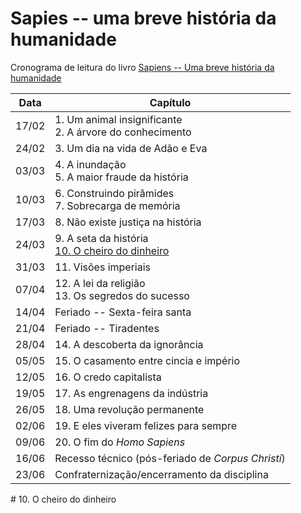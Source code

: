 
# Sapies -- uma breve história da humanidade
Cronograma de leitura do livro [Sapiens -- Uma breve história da humanidade](http://www.livrariacultura.com.br/p/livros/historia/historia-mundial/sapiens-uma-breve-historia-da-humanidade-42865102)

| Data | Capítulo |
| --- | --- |
| 17/02 | 1. Um animal insignificante </br> 2. A árvore do conhecimento | 
| 24/02 | 3. Um dia na vida de Adão e Eva |
| 03/03 | 4. A inundação </br> 5. A maior fraude da história |
| 10/03 | 6. Construindo pirâmides </br> 7. Sobrecarga de memória |
| 17/03 | 8. Não existe justiça na história |
| 24/03 | 9. A seta da história </br> [10. O cheiro do dinheiro](#cheiro-do-dinheiro) |
| 31/03 | 11. Visões imperiais |
| 07/04 | 12. A lei da religião </br> 13. Os segredos do sucesso |
| 14/04 | Feriado -- Sexta-feira santa |
| 21/04 | Feriado -- Tiradentes |
| 28/04 | 14. A descoberta da ignorância |
| 05/05 | 15. O casamento entre cincia e império |
| 12/05 | 16. O credo capitalista |
| 19/05 | 17. As engrenagens da indústria |
| 26/05 | 18. Uma revolução permanente |
| 02/06 | 19. E eles viveram felizes para sempre |
| 09/06 | 20. O fim do *Homo Sapiens* |
| 16/06 | Recesso técnico (pós-feriado de *Corpus Christi*) |
| 23/06 | Confraternização/encerramento da disciplina |


<a name="cheiro-do-dinheiro">
# 10. O cheiro do dinheiro
